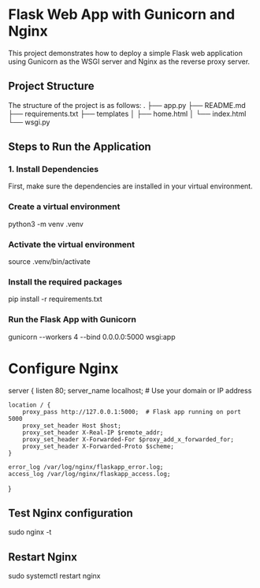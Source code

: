 # Flask Web App with Gunicorn and Nginx

This project demonstrates how to deploy a simple Flask web application using Gunicorn as the WSGI server and Nginx as the reverse proxy server.

## Project Structure

The structure of the project is as follows:
.
├── app.py
├── README.md
├── requirements.txt
├── templates
│   ├── home.html
│   └── index.html
└── wsgi.py

## Steps to Run the Application

### 1. Install Dependencies
First, make sure the dependencies are installed in your virtual environment.

### Create a virtual environment
python3 -m venv .venv

### Activate the virtual environment
source .venv/bin/activate

### Install the required packages
pip install -r requirements.txt

### Run the Flask App with Gunicorn
gunicorn --workers 4 --bind 0.0.0.0:5000 wsgi:app   

# Configure Nginx
server {
    listen 80;
    server_name localhost;  # Use your domain or IP address

    location / {
        proxy_pass http://127.0.0.1:5000;  # Flask app running on port 5000
        proxy_set_header Host $host;
        proxy_set_header X-Real-IP $remote_addr;
        proxy_set_header X-Forwarded-For $proxy_add_x_forwarded_for;
        proxy_set_header X-Forwarded-Proto $scheme;
    }

    error_log /var/log/nginx/flaskapp_error.log;
    access_log /var/log/nginx/flaskapp_access.log;
}

## Test Nginx configuration
sudo nginx -t

## Restart Nginx
sudo systemctl restart nginx